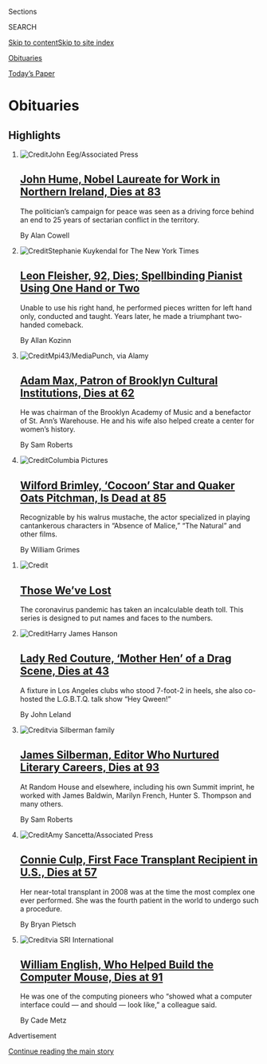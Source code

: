 <div id="app">

<div>

<div class="NYTAppHideMasthead css-zz1s19 e1suatyy0">

<div class="section css-ui9rw0 e1suatyy2">

<div class="css-11hrj97 er09x8g0">

<div class="css-6n7j50">

</div>

<span class="css-1dv1kvn">Sections</span>

<div class="css-10488qs">

<span class="css-1dv1kvn">SEARCH</span>

</div>

[Skip to content](#site-content)[Skip to site
index](#site-index)

</div>

<div id="masthead-section-label" class="css-1fnb9ct eaxe0e00">

[Obituaries](https://www.nytimes3xbfgragh.onion/section/obituaries)

</div>

<div class="css-10698na e1huz5gh0">

</div>

</div>

<div id="masthead-bar-one" class="section hasLinks css-15hmgas e1csuq9d3">

<div class="css-uqyvli e1csuq9d0">

</div>

<div class="css-1uqjmks e1csuq9d1">

</div>

<div class="css-9e9ivx">

[](https://myaccount.nytimes3xbfgragh.onion/auth/login?response_type=cookie&client_id=vi)

</div>

<div class="css-1bvtpon e1csuq9d2">

[Today’s
Paper](https://www.nytimes3xbfgragh.onion/section/todayspaper)

</div>

</div>

</div>

</div>

<div data-aria-hidden="false">

<div id="site-content" data-role="main">

<div id="collection-obituaries" class="section css-15h4p1b e9abtgs0">

<div class="css-1j21atc e1svk9qx1">

<div class="css-fmiefx e1svk9qx2">

<div class="css-1hk7r2m eu54l5x0">

<div id="sponsor-wrapper" class="css-7a1pgi eaca97t0" type="sponsor" hidden="">

<div id="sponsor-slug" class="css-1l4mleb eaca97t1" hidden="">

Supported by

</div>

[Continue reading the main
story](#after-sponsor)

<div id="sponsor" class="ad sponsor-wrapper" style="text-align:left;height:100%;display:block">

</div>

<div id="after-sponsor">

</div>

</div>

</div>

</div>

<div class="css-nfcc9b e1svk9qx3">

<div class="css-vl9dhg e1svk9qx5">

<div class="css-1nrhkj6 e1svk9qx6">

# Obituaries

<div class="follow-button-placeholder" data-collection-id="">

</div>

</div>

</div>

</div>

</div>

<div class="css-4svvz1 ekkqrpp0">

<div id="collection-highlights-container" class="section css-18l1u7x e46isfb1">

<div class="template-1 css-gfgt40 ekkqrpp1">

## Highlights

1.  ![<span class="css-kvjpws e1oaj3zl2"><span class="css-1dv1kvn">Credit</span>John
    Eeg/Associated
    Press</span>](https://static01.graylady3jvrrxbe.onion/images/2020/08/04/world/03hume-obit3/03hume-obit3-jumbo-v2.jpg)
    
    <div class="css-gjijuv">
    
    ## [John Hume, Nobel Laureate for Work in Northern Ireland, Dies at 83](/2020/08/03/obituaries/john-hume-dies.html)
    
    The politician’s campaign for peace was seen as a driving force
    behind an end to 25 years of sectarian conflict in the
    territory.
    
    <span class="css-me3p27"></span><span class="css-1dydysp e4e4i5l3"></span><span class="css-9voj2j">By
    <span class="css-1baulvz last-byline" itemprop="name">Alan
    Cowell</span></span>
    
    </div>

2.  ![<span class="css-1nk1g0h e1oaj3zl2"><span class="css-1dv1kvn">Credit</span>Stephanie
    Kuykendal for The New York
    Times</span>](https://static01.graylady3jvrrxbe.onion/images/2020/08/04/obituaries/00fleisher1/00fleisher1-videoLarge.jpg)
    
    <div class="css-10wtrbd">
    
    ## [Leon Fleisher, 92, Dies; Spellbinding Pianist Using One Hand or Two](/2020/08/02/arts/music/leon-fleisher-dead.html)
    
    Unable to use his right hand, he performed pieces written for left
    hand only, conducted and taught. Years later, he made a triumphant
    two-handed
    comeback.
    
    <span class="css-me3p27"></span><span class="css-1dydysp e4e4i5l3"></span><span class="css-9voj2j">By
    <span class="css-1baulvz last-byline" itemprop="name">Allan
    Kozinn</span></span>
    
    </div>

3.  ![<span class="css-1nk1g0h e1oaj3zl2"><span class="css-1dv1kvn">Credit</span>Mpi43/MediaPunch,
    via
    Alamy</span>](https://static01.graylady3jvrrxbe.onion/images/2020/08/04/obituaries/03Max1/03Max1-videoLarge.jpg)
    
    <div class="css-10wtrbd">
    
    ## [Adam Max, Patron of Brooklyn Cultural Institutions, Dies at 62](/2020/08/03/arts/adam-max-patron-of-brooklyn-cultural-institutions-dies-at-62.html)
    
    He was chairman of the Brooklyn Academy of Music and a benefactor of
    St. Ann’s Warehouse. He and his wife also helped create a center for
    women’s
    history.
    
    <span class="css-me3p27"></span><span class="css-1dydysp e4e4i5l3"></span><span class="css-9voj2j">By
    <span class="css-1baulvz last-byline" itemprop="name">Sam
    Roberts</span></span>
    
    </div>

4.  ![<span class="css-1nk1g0h e1oaj3zl2"><span class="css-1dv1kvn">Credit</span>Columbia
    Pictures</span>](https://static01.graylady3jvrrxbe.onion/images/2020/08/03/world/00brimley/00brimley-videoLarge-v2.jpg)
    
    <div class="css-10wtrbd">
    
    ## [Wilford Brimley, ‘Cocoon’ Star and Quaker Oats Pitchman, Is Dead at 85](/2020/08/01/obituaries/wilford-brimley-dead.html)
    
    Recognizable by his walrus mustache, the actor specialized in
    playing cantankerous characters in “Absence of Malice,” “The
    Natural” and other
    films.
    
    <span class="css-me3p27"></span><span class="css-1dydysp e4e4i5l3"></span><span class="css-9voj2j">By
    <span class="css-1baulvz last-byline" itemprop="name">William
    Grimes</span></span>
    
    </div>

</div>

<div class="css-1xdhyk6 e46isfb0">

<div class="css-zk12ih ef6si7p0">

1.  ![<span class="css-1hhnwbi e1oaj3zl2"><span class="css-1dv1kvn">Credit</span></span>](https://static01.graylady3jvrrxbe.onion/images/2020/04/21/obituaries/covid_obit_promo-1587491421231/covid_obit_promo-1587491421231-videoLarge-v6.jpg)
    
    <div class="css-10wtrbd">
    
    ## [Those We’ve Lost](https://www.nytimes3xbfgragh.onion/interactive/2020/obituaries/people-died-coronavirus-obituaries.html)
    
    The coronavirus pandemic has taken an incalculable death toll. This
    series is designed to put names and faces to the
    numbers.
    
    <span class="css-me3p27"></span>
    
    </div>

2.  ![<span class="css-1hhnwbi e1oaj3zl2"><span class="css-1dv1kvn">Credit</span>Harry
    James
    Hanson</span>](https://static01.graylady3jvrrxbe.onion/images/2020/08/03/obituaries/00ladyred/00ladyred-videoLarge.jpg)
    
    <div class="css-10wtrbd">
    
    ## [Lady Red Couture, ‘Mother Hen’ of a Drag Scene, Dies at 43](/2020/08/01/arts/lady-red-couture-dead.html)
    
    A fixture in Los Angeles clubs who stood 7-foot-2 in heels, she also
    co-hosted the L.G.B.T.Q. talk show “Hey
    Qween\!”
    
    <span class="css-me3p27"></span><span class="css-1dydysp e4e4i5l3"></span><span class="css-9voj2j">By
    <span class="css-1baulvz last-byline" itemprop="name">John
    Leland</span></span>
    
    </div>

3.  ![<span class="css-1hhnwbi e1oaj3zl2"><span class="css-1dv1kvn">Credit</span>via
    Silberman
    family</span>](https://static01.graylady3jvrrxbe.onion/images/2020/08/03/obituaries/Silberman1/Silberman1-videoLarge.jpg)
    
    <div class="css-10wtrbd">
    
    ## [James Silberman, Editor Who Nurtured Literary Careers, Dies at 93](/2020/08/01/books/james-silberman-dead.html)
    
    At Random House and elsewhere, including his own Summit imprint, he
    worked with James Baldwin, Marilyn French, Hunter S. Thompson and
    many
    others.
    
    <span class="css-me3p27"></span><span class="css-1dydysp e4e4i5l3"></span><span class="css-9voj2j">By
    <span class="css-1baulvz last-byline" itemprop="name">Sam
    Roberts</span></span>
    
    </div>

4.  ![<span class="css-1hhnwbi e1oaj3zl2"><span class="css-1dv1kvn">Credit</span>Amy
    Sancetta/Associated
    Press</span>](https://static01.graylady3jvrrxbe.onion/images/2020/08/04/multimedia/01xp-connieculp-pix1/01xp-connieculp-pix1-videoLarge.jpg)
    
    <div class="css-10wtrbd">
    
    ## [Connie Culp, First Face Transplant Recipient in U.S., Dies at 57](/2020/08/01/us/Connie-culp-dead-face-transplant.html)
    
    Her near-total transplant in 2008 was at the time the most complex
    one ever performed. She was the fourth patient in the world to
    undergo such a
    procedure.
    
    <span class="css-me3p27"></span><span class="css-1dydysp e4e4i5l3"></span><span class="css-9voj2j">By
    <span class="css-1baulvz last-byline" itemprop="name">Bryan
    Pietsch</span></span>
    
    </div>

5.  ![<span class="css-1hhnwbi e1oaj3zl2"><span class="css-1dv1kvn">Credit</span>via
    SRI
    International</span>](https://static01.graylady3jvrrxbe.onion/images/2020/08/02/obituaries/02English-obit1/Obit-English1-videoLarge.jpg)
    
    <div class="css-10wtrbd">
    
    ## [William English, Who Helped Build the Computer Mouse, Dies at 91](/2020/07/31/technology/william-english-who-helped-build-the-computer-mouse-dies-at-91.html)
    
    He was one of the computing pioneers who “showed what a computer
    interface could — and should — look like,” a colleague
    said.
    
    <span class="css-me3p27"></span><span class="css-1dydysp e4e4i5l3"></span><span class="css-9voj2j">By
    <span class="css-1baulvz last-byline" itemprop="name">Cade
    Metz</span></span>
    
    </div>

</div>

</div>

</div>

<div id="mid1-wrapper" class="css-1mn4oms eaca97t0" type="rank">

<div id="mid1-slug" class="css-1tag3rd eaca97t1">

Advertisement

</div>

[Continue reading the main
story](#after-mid1)

<div id="mid1" class="ad mid1-wrapper" style="text-align:center;height:100%;display:block">

</div>

<div id="after-mid1">

</div>

</div>

<div class="section 5-band css-jhqenn ep7jkp60">

## [Those We’ve Lost to the Coronavirus](/series/people-died-coronavirus-obituaries)

[More in Those We’ve Lost to the Coronavirus
»](/series/people-died-coronavirus-obituaries)

1.  ![<span class="css-1hhnwbi e1oaj3zl2"><span class="css-1dv1kvn">Credit</span>via
    Victor
    family</span>](https://static01.graylady3jvrrxbe.onion/images/2020/07/27/obituaries/27Victor/merlin_175001436_38b11f8e-227a-4e2c-9821-7618af9b2524-videoLarge.jpg)
    
    <div class="css-10wtrbd">
    
    ## [Víctor Víctor, Known for the Hit ‘Mesita de Noche,’ Dies at 71](/2020/08/01/obituaries/victor-victor-dead-coronavirus.html)
    
    A singer, songwriter and producer, Mr. Víctor also worked to bring
    theater, music and dance lessons to underprivileged communities. He
    died of
    Covid-19.
    
    <span class="css-me3p27"></span><span class="css-1dydysp e4e4i5l3"></span><span class="css-9voj2j">By
    <span class="css-1baulvz last-byline" itemprop="name">Sandra E.
    Garcia</span></span>
    
    </div>

2.  ![<span class="css-1hhnwbi e1oaj3zl2"><span class="css-1dv1kvn">Credit</span>via
    Dobson
    family</span>](https://static01.graylady3jvrrxbe.onion/images/2020/07/30/obituaries/30Dobson/30Dobson-videoLarge.jpg)
    
    <div class="css-10wtrbd">
    
    ## [Dobby Dobson, Versatile Jamaican Singer and Songwriter, Dies at 78](/2020/07/31/obituaries/dobby-dobson-dead-coronavirus.html)
    
    Best known for his hit “I’m a Loving Pauper,” he was a significant
    figure in the evolution of Jamaican music. He died of the
    coronavirus.
    
    <span class="css-me3p27"></span><span class="css-1dydysp e4e4i5l3"></span><span class="css-9voj2j">By
    <span class="css-1baulvz last-byline" itemprop="name">Steven
    Kurutz</span></span>
    
    </div>

3.  ![<span class="css-1hhnwbi e1oaj3zl2"><span class="css-1dv1kvn">Credit</span>via
    Negron
    family</span>](https://static01.graylady3jvrrxbe.onion/images/2020/07/31/obituaries/31Negron/merlin_175160169_516322ae-fd23-4969-b6b2-193ced371105-videoLarge.jpg)
    
    <div class="css-10wtrbd">
    
    ## [Dr. Eddie Negrón, a Physician Full of Fun, Is Dead at 69](/2020/08/01/obituaries/eddie-negron-dead-coronavirus.html)
    
    Friends remember his jokes and his dancing as well as his medical
    care. He died of the novel
    coronavirus.
    
    <span class="css-me3p27"></span><span class="css-1dydysp e4e4i5l3"></span><span class="css-9voj2j">By
    <span class="css-1baulvz last-byline" itemprop="name">Neil
    Genzlinger</span></span>
    
    </div>

4.  ![<span class="css-1hhnwbi e1oaj3zl2"><span class="css-1dv1kvn">Credit</span>via
    Freyer
    family</span>](https://static01.graylady3jvrrxbe.onion/images/2020/08/01/obituaries/29Freyer/merlin_175076790_27a264f5-6f02-4847-bf82-91875488dad8-videoLarge.jpg)
    
    <div class="css-10wtrbd">
    
    ## [Hugh Freyer, Poker Player With Discretion of a Banker, Dies at 86](/2020/07/30/obituaries/hugh-freyer-dead-coronavirus.html)
    
    A son of immigrants, he became a private banker in New York and was
    also devoted to helping recovering alcoholics. He died of the novel
    coronavirus.
    
    <span class="css-me3p27"></span><span class="css-1dydysp e4e4i5l3"></span><span class="css-9voj2j">By
    <span class="css-1baulvz last-byline" itemprop="name">Sam
    Roberts</span></span>
    
    </div>

5.  ![<span class="css-1hhnwbi e1oaj3zl2"><span class="css-1dv1kvn">Credit</span>via
    McGuire
    family</span>](https://static01.graylady3jvrrxbe.onion/images/2020/08/01/obituaries/27McGuire/27McGuire-videoLarge.jpg)
    
    <div class="css-10wtrbd">
    
    ## [Renada McGuire, Resilient Home Health Aide, Dies at 39](/2020/07/29/obituaries/renada-mcguire-dead-coronavirus.html)
    
    She decided to work with adults with mental disabilities after
    giving birth to a child with challenges. She died of complications
    of the novel
    coronavirus.
    
    <span class="css-me3p27"></span><span class="css-1dydysp e4e4i5l3"></span><span class="css-9voj2j">By
    <span class="css-1baulvz last-byline" itemprop="name">Aaron
    Randle</span></span>
    
    </div>

</div>

<div class="section 5-band css-jhqenn ep7jkp60">

## [Overlooked](/spotlight/overlooked)

[More in Overlooked
    »](/spotlight/overlooked)

1.  ![<span class="css-1hhnwbi e1oaj3zl2"><span class="css-1dv1kvn">Credit</span>via
    the Johnson
    family</span>](https://static01.graylady3jvrrxbe.onion/images/2020/08/03/multimedia/03overlooked-johnson-01/00overlooked-johnson-01-videoLarge.jpg)
    
    <div class="css-10wtrbd">
    
    ## [Overlooked No More: Roland Johnson, Who Fought to Shut Down Institutions for the Disabled](/2020/07/31/obituaries/roland-johnson-overlooked.html)
    
    He survived 13 years of neglect and abuse, including sexual assault,
    at the notorious Pennhurst State School and Hospital outside
    Philadelphia before emerging as a champion for the
    disabled.
    
    <span class="css-me3p27"></span><span class="css-1dydysp e4e4i5l3"></span><span class="css-9voj2j">By
    <span class="css-1baulvz last-byline" itemprop="name">Glenn
    Rifkin</span></span>
    
    </div>

2.  ![<span class="css-1hhnwbi e1oaj3zl2"><span class="css-1dv1kvn">Credit</span>The
    Advertising
    Archives/Alamy</span>](https://static01.graylady3jvrrxbe.onion/images/2020/07/20/obituaries/20overlooked-green1/17overlooked-green1-mediumThreeByTwo440.jpg)
    
    <div class="css-10wtrbd">
    
    ## [Overlooked No More: Nancy Green, the ‘Real Aunt Jemima’](/2020/07/17/obituaries/nancy-green-aunt-jemima-overlooked.html)
    
    A nanny and cook, she played the part as the pancake flour company
    that employed her perpetuated a racial stereotype. She died 97 years
    ago in
    Chicago.
    
    <span class="css-me3p27"></span><span class="css-1dydysp e4e4i5l3"></span><span class="css-9voj2j">By
    <span class="css-1baulvz last-byline" itemprop="name">Sam
    Roberts</span></span>
    
    </div>

3.  ![<span class="css-1hhnwbi e1oaj3zl2"><span class="css-1dv1kvn">Credit</span>HolLynn
    D'Lil</span>](https://static01.graylady3jvrrxbe.onion/images/2020/07/26/obituaries/00overlooked-lomax-01/00overlooked-lomax-01-videoLarge-v2.jpg)
    
    <div class="css-10wtrbd">
    
    ## [Overlooked No More: Brad Lomax, a Bridge Between Civil Rights Movements](/2020/07/08/obituaries/brad-lomax-overlooked.html)
    
    A member of the Black Panthers, he helped lead a historic, and
    successful, sit-in in San Francisco as part of a nationwide
    anti-discrimination campaign on behalf of people with
    disabilities.
    
    <span class="css-me3p27"></span><span class="css-1dydysp e4e4i5l3"></span><span class="css-9voj2j">By
    <span class="css-1baulvz last-byline" itemprop="name">Eileen AJ
    Connelly</span></span>
    
    </div>

4.  ![<span class="css-1hhnwbi e1oaj3zl2"><span class="css-1dv1kvn">Credit</span></span>](https://static01.graylady3jvrrxbe.onion/images/2020/07/06/obituaries/06overlooked-ulrich/06overlooked-ulrich-videoLarge-v2.jpg)
    
    <div class="css-10wtrbd">
    
    ## [Overlooked No More: Karl Heinrich Ulrichs, Pioneering Gay Activist](/2020/07/01/obituaries/karl-heinrich-ulrichs-overlooked.html)
    
    Before the word “homosexuality” existed, he argued that same-sex
    attraction was innate, and that those who experienced it should be
    treated the same as anyone
    else.
    
    <span class="css-me3p27"></span><span class="css-1dydysp e4e4i5l3"></span><span class="css-9voj2j">By
    <span class="css-1baulvz last-byline" itemprop="name">Liam
    Stack</span></span>
    
    </div>

5.  ![<span class="css-1hhnwbi e1oaj3zl2"><span class="css-1dv1kvn">Credit</span>Fred
    W. McDarrah/Getty
    Images</span>](https://static01.graylady3jvrrxbe.onion/images/2020/06/29/obituaries/29overlooked-solanas-3/00overlooked-solanas-3-videoLarge-v2.jpg)
    
    <div class="css-10wtrbd">
    
    ## [Overlooked No More: Valerie Solanas, Radical Feminist Who Shot Andy Warhol](/2020/06/26/obituaries/valerie-solanas-overlooked.html)
    
    She made daring arguments in “SCUM Manifesto,” her case for a world
    without men. But it was her attack on Warhol that came to define her
    life.
    
    <span class="css-me3p27"></span><span class="css-1dydysp e4e4i5l3"></span><span class="css-9voj2j">By
    <span class="css-1baulvz last-byline" itemprop="name">Bonnie
    Wertheim</span></span>
    
    </div>

</div>

<div id="mid2-wrapper" class="css-1mn4oms eaca97t0" type="rank">

<div id="mid2-slug" class="css-1tag3rd eaca97t1">

Advertisement

</div>

[Continue reading the main
story](#after-mid2)

<div id="mid2" class="ad mid2-wrapper" style="text-align:center;height:100%;display:block">

</div>

<div id="after-mid2">

</div>

</div>

</div>

<div class="css-185go5a e1o5byef0">

<div class="css-15cbhtu">

  - [Latest](#stream-panel)
  - <span class="css-6n7j50">Search</span>
    <div class="control">
    <div class="label-container css-1dv1kvn">
    Search
    </div>
    <div class="css-wm4t3d">
    **<span id="clear-search-input" class="css-1dv1kvn">Clear this text
    input</span>
    </div>
    </div>
    <span class="css-1iovbfw"></span>

<div id="stream-panel" class="section css-8msx5b e1jz0cab1">

<div class="css-13mho3u">

1.  
    
    <div class="css-1cp3ece">
    
    <div class="css-1l4spti">
    
    [](/2020/07/31/movies/alan-parker-versatile-film-director-is-dead-at-76.html)
    
    <div class="css-79elbk">
    
    ![](https://static01.graylady3jvrrxbe.onion/images/2020/08/01/obituaries/01Parker-obit1/31Parker6-thumbWide.jpg?quality=75&auto=webp&disable=upscale)
    
    </div>
    
    ## Alan Parker, Versatile Film Director, Is Dead at 76
    
    “Midnight Express” and “Mississippi Burning” brought him Oscar
    nominations, and many of his other films, including “Fame,” were
    acclaimed.
    
    <div class="css-1nqbnmb ea5icrr0">
    
    By <span class="css-1n7hynb">Neil
    Genzlinger</span>
    
    </div>
    
    </div>
    
    <div class="css-1lc2l26 e1xfvim33">
    
    </div>
    
    </div>

2.  
    
    <div class="css-1cp3ece">
    
    <div class="css-1l4spti">
    
    [](/2020/07/31/sports/baseball/john-mcnamara-dead.html)
    
    <div class="css-79elbk">
    
    ![](https://static01.graylady3jvrrxbe.onion/images/2020/08/01/obituaries/01McNamara-obit1/McNamara1-thumbWide.jpg?quality=75&auto=webp&disable=upscale)
    
    </div>
    
    ## John McNamara, Red Sox Skipper in ’86 Series Loss, Dies at 88
    
    He led six big league teams with some success, but he’s best
    remembered for questionable managerial moves in a crushing (for
    Boston) sixth game against the Mets.
    
    <div class="css-1nqbnmb ea5icrr0">
    
    By <span class="css-1n7hynb">Richard
    Sandomir</span>
    
    </div>
    
    </div>
    
    <div class="css-1lc2l26 e1xfvim33">
    
    </div>
    
    </div>

3.  
    
    <div class="css-1cp3ece">
    
    <div class="css-1l4spti">
    
    [](/interactive/2020/07/31/briefing/troops-baseball-louie-gohmert-news-quiz.html)
    
    <div class="css-79elbk">
    
    ![](https://static01.graylady3jvrrxbe.onion/images/2020/07/29/us/politics/31newsquiz-germany/29dc-military-thumbWide.jpg?quality=75&auto=webp&disable=upscale)
    
    </div>
    
    ## News Quiz: U.S. Troops, Baseball, Louie Gohmert
    
    Did you follow the headlines this week?
    
    <div class="css-1nqbnmb ea5icrr0">
    
    Compiled by <span class="css-1n7hynb">Will Dudding, Anna Schaverien
    <span>and</span> Jessica
    Anderson</span>
    
    </div>
    
    </div>
    
    <div class="css-1lc2l26 e1xfvim33">
    
    </div>
    
    </div>

4.  
    
    <div class="css-1cp3ece">
    
    <div class="css-1l4spti">
    
    [](/2020/07/30/sports/olympics/ben-jipcho-dead.html)
    
    <div class="css-79elbk">
    
    ![](https://static01.graylady3jvrrxbe.onion/images/2020/08/02/obituaries/02jipcho-obit2/30jipcho-sub2-thumbWide.jpg?quality=75&auto=webp&disable=upscale)
    
    </div>
    
    ## Ben Jipcho, a Runner Who Sacrificed Himself for a Teammate, Dies at 77
    
    At the 1968 Summer Olympics, he set a blistering early pace in the
    1,500-meter race to help his teammate beat the American Jim Ryun.
    Jipcho finished 10th.
    
    <div class="css-1nqbnmb ea5icrr0">
    
    By <span class="css-1n7hynb">Richard
    Sandomir</span>
    
    </div>
    
    </div>
    
    <div class="css-1lc2l26 e1xfvim33">
    
    </div>
    
    </div>

5.  
    
    <div class="css-1cp3ece">
    
    <div class="css-1l4spti">
    
    [](/2020/07/30/arts/martha-nierenberg-entrepreneur-who-sought-arts-return-dies-at-96.html)
    
    <div class="css-79elbk">
    
    ![](https://static01.graylady3jvrrxbe.onion/images/2020/08/02/obituaries/02Nierenberg-obit1/Nierenberg-1-thumbWide.jpg?quality=75&auto=webp&disable=upscale)
    
    </div>
    
    ## Martha Nierenberg, Entrepreneur Who Sought Art’s Return, Dies at 96
    
    A co-founder of Dansk Designs, she fought to recover family
    masterpieces stolen by the Nazis when they invaded Hungary. The
    case, mired in a U.S. court, goes on.
    
    <div class="css-1nqbnmb ea5icrr0">
    
    By <span class="css-1n7hynb">Tom
    Mashberg</span>
    
    </div>
    
    </div>
    
    <div class="css-1lc2l26 e1xfvim33">
    
    </div>
    
    </div>

6.  
    
    <div class="css-1cp3ece">
    
    <div class="css-1l4spti">
    
    [](/2020/07/30/obituaries/waldemar-gonzalez-dead-coronavirus.html)
    
    <div class="css-79elbk">
    
    ![](https://static01.graylady3jvrrxbe.onion/images/2020/08/01/obituaries/28Gonzalez/28Gonzalez-thumbWide-v2.jpg?quality=75&auto=webp&disable=upscale)
    
    </div>
    
    ### <span class="css-m70j1g">Those We’ve Lost</span>
    
    ## Waldemar Gonzalez, Social Worker Who Drew on His Own Hard Life, Dies at 72
    
    He grew up with an abusive father and carried that pain into
    adulthood before becoming ‘Dad 2.0.’ He died of the coronavirus.
    
    <div class="css-1nqbnmb ea5icrr0">
    
    By <span class="css-1n7hynb">John
    Leland</span>
    
    </div>
    
    </div>
    
    <div class="css-1lc2l26 e1xfvim33">
    
    </div>
    
    </div>

7.  
    
    <div class="css-1cp3ece">
    
    <div class="css-1l4spti">
    
    [](/2020/07/30/obituaries/hugh-freyer-dead-coronavirus.html)
    
    <div class="css-79elbk">
    
    ![](https://static01.graylady3jvrrxbe.onion/images/2020/08/01/obituaries/29Freyer/merlin_175076790_27a264f5-6f02-4847-bf82-91875488dad8-thumbWide.jpg?quality=75&auto=webp&disable=upscale)
    
    </div>
    
    ### <span class="css-m70j1g">Those We’ve Lost</span>
    
    ## Hugh Freyer, Poker Player With Discretion of a Banker, Dies at 86
    
    A son of immigrants, he became a private banker in New York and was
    also devoted to helping recovering alcoholics. He died of the novel
    coronavirus.
    
    <div class="css-1nqbnmb ea5icrr0">
    
    By <span class="css-1n7hynb">Sam
    Roberts</span>
    
    </div>
    
    </div>
    
    <div class="css-1lc2l26 e1xfvim33">
    
    </div>
    
    </div>

8.  
    
    <div class="css-1cp3ece">
    
    <div class="css-1l4spti">
    
    [](/2020/07/30/us/politics/herman-cain-dead.html)
    
    <div class="css-79elbk">
    
    ![](https://static01.graylady3jvrrxbe.onion/images/2020/07/30/business/30virus-briefing-cain/merlin_153836223_144af59d-79bf-43a7-9ff7-70dfae6248b8-thumbWide.jpg?quality=75&auto=webp&disable=upscale)
    
    </div>
    
    ### <span class="css-m70j1g">those we’ve lost</span>
    
    ## Herman Cain, Former C.E.O. and Presidential Candidate, Dies at 74
    
    Mr. Cain sought the 2012 Republican nomination and became an early
    supporter of Donald Trump’s 2016 bid. He had been hospitalized with
    the coronavirus.
    
    <div class="css-1nqbnmb ea5icrr0">
    
    By <span class="css-1n7hynb">Aimee Ortiz <span>and</span> Katharine
    Q.
    Seelye</span>
    
    </div>
    
    </div>
    
    <div class="css-1lc2l26 e1xfvim33">
    
    </div>
    
    </div>

9.  
    
    <div class="css-1cp3ece">
    
    <div class="css-1l4spti">
    
    [](/2020/07/30/world/asia/lee-teng-hui-dead.html)
    
    <div class="css-79elbk">
    
    ![](https://static01.graylady3jvrrxbe.onion/images/2020/07/31/world/00lee-obit-HFO1-print/merlin_136316991_2280ad0b-105d-4510-a006-742d47b7f665-thumbWide.jpg?quality=75&auto=webp&disable=upscale)
    
    </div>
    
    ## Lee Teng-hui, 97, Who Led Taiwan’s Turn to Democracy, Dies
    
    Its first popularly elected president, he transformed a police state
    into a vibrant country while angering Beijing by insisting that
    Taiwan be treated as a sovereign state.
    
    <div class="css-1nqbnmb ea5icrr0">
    
    By <span class="css-1n7hynb">Jonathan
    Kandell</span>
    
    </div>
    
    <div class="css-185051n">
    
    [阅读简体中文版](https://cn.nytimes3xbfgragh.onion/asia-pacific/20200730/lee-teng-hui-dead/ "Read in Simplified Chinese")[閱讀繁體中文版](https://cn.nytimes3xbfgragh.onion/asia-pacific/20200730/lee-teng-hui-dead/zh-hant/ "Read in Traditional Chinese")
    
    </div>
    
    </div>
    
    <div class="css-1lc2l26 e1xfvim33">
    
    </div>
    
    </div>

10. 
    
    <div class="css-1cp3ece">
    
    <div class="css-1l4spti">
    
    [](/2020/07/29/sports/ncaabasketball/lou-henson-dead.html)
    
    <div class="css-79elbk">
    
    ![](https://static01.graylady3jvrrxbe.onion/images/2020/07/30/obituaries/Henson-print/Henson-thumbWide.jpg?quality=75&auto=webp&disable=upscale)
    
    </div>
    
    ## Lou Henson, Final Four Coach With Two Schools, Dies at 88
    
    A genial “old school” leader, he took New Mexico State and then
    Illinois deep into the N.C.A.A. tournament. In a 42-year career, he
    won close to 800 games.
    
    <div class="css-1nqbnmb ea5icrr0">
    
    By <span class="css-1n7hynb">Frank Litsky</span>
    
    </div>
    
    </div>
    
    <div class="css-1lc2l26 e1xfvim33">
    
    </div>
    
    </div>

<div class="css-13mho3u">

<div class="css-1t62hi8">

<div class="css-1stvaey">

Show
More

<div>

<div style="border:0;clip:rect(0 0 0 0);height:1px;margin:-1px;overflow:hidden;white-space:nowrap;padding:0;width:1px;position:absolute" data-role="log" data-aria-live="assertive">

</div>

<div style="border:0;clip:rect(0 0 0 0);height:1px;margin:-1px;overflow:hidden;white-space:nowrap;padding:0;width:1px;position:absolute" data-role="log" data-aria-live="assertive">

</div>

<div style="border:0;clip:rect(0 0 0 0);height:1px;margin:-1px;overflow:hidden;white-space:nowrap;padding:0;width:1px;position:absolute" data-role="log" data-aria-live="polite">

</div>

<div style="border:0;clip:rect(0 0 0 0);height:1px;margin:-1px;overflow:hidden;white-space:nowrap;padding:0;width:1px;position:absolute" data-role="log" data-aria-live="polite">

</div>

</div>

</div>

</div>

</div>

</div>

<div class="css-g6hk37 supplemental">

<div id="mid3-wrapper" class="css-10wkyv7 eaca97t0" type="lede">

<div id="mid3-slug" class="css-1tag3rd eaca97t1">

Advertisement

</div>

[Continue reading the main
story](#after-mid3)

<div id="mid3" class="ad mid3-wrapper" style="text-align:center;height:100%;display:block;min-height:250px">

</div>

<div id="after-mid3">

</div>

</div>

## Follow Us

<div class="module-body">

  - [**<span data-aria-hidden="true">NYTObits</span><span class="css-1dv1kvn">twitter
    page for NYTObits</span>](https://twitter.com/NYTObits)

</div>

<div id="mktg-wrapper" class="css-oxle51 eaca97t0" type="mktg">

<div id="mktg-slug" class="css-1tag3rd eaca97t1">

Advertisement

</div>

[Continue reading the main
story](#after-mktg)

<div id="mktg" class="ad mktg-wrapper" style="text-align:center;height:100%;display:block">

</div>

<div id="after-mktg">

</div>

</div>

## Death Notices

<div class="css-hftqp3 obituaries-supplemental-promo">

Search Legacy.com for all [paid death
notices](https://www.legacy.com/NYTimes/) from The New York Times.

Announcements of deaths may be telephoned from within New York City to
(212) 556-3900; outside the city to toll-free 1-800-458-5522; sent by
email to nytimes@mediasalesplus.com; or submitted online by [going to
this
page](https://advertising.nytimes3xbfgragh.onion/irj/go/nyt/prtroot/fwk/classified)
and selecting "In Memoriam." Deadlines for publication are:

  - Until 4:30 p.m. the day before for Tuesday through Saturday
    editions,
  - Until 4:30p.m. on Friday for Sunday’s national edition,
  - Until 12:45 p.m. Saturday for Sunday’s New York edition,
  - Until 2 p.m. Sunday for Monday’s editions.

Photos must be submitted by noon the day prior to publication Tuesday
through Friday. Photos for Saturday, Sunday and Monday must be submitted
by 12 noon on
Friday.

</div>

<div class="css-hftqp3 obituaries-supplemental-promo">

[![](https://static01.graylady3jvrrxbe.onion/images/2019/02/11/obituaries/2019NOTABLE-DEATHS-COMBO/2019NOTABLE-DEATHS-COMBO-master315.jpg)](https://www.nytimes3xbfgragh.onion/interactive/2019/obituaries/notable-deaths.html)

### [Notable Deaths of 2019](https://www.nytimes3xbfgragh.onion/interactive/2019/obituaries/notable-deaths.html)

Remembering Carol Channing, Russell Baker, Luke Perry, Kevin Roche,
Katherine Helmond, Karl Lagerfeld and many others who died this year.

More from:
[2018](https://www.nytimes3xbfgragh.onion/interactive/2018/obituaries/notable-deaths.html)
[2017](https://www.nytimes3xbfgragh.onion/interactive/projects/notable-deaths/2017)
•
[2016](https://www.nytimes3xbfgragh.onion/interactive/projects/notable-deaths/2016)
•
[2015](https://www.nytimes3xbfgragh.onion/interactive/2015/obituaries/notable-deaths-2015.html)
•
[2014](https://www.nytimes3xbfgragh.onion/interactive/2014/obituaries/notable-deaths-2014.html)

</div>

## 

<div class="css-hftqp3 obituaries-supplemental-promo">

[![](https://static01.graylady3jvrrxbe.onion/images/2019/03/15/obituaries/obit-last-word-promo-custom-img/obit-last-word-promo-custom-img-custom1-v5.jpg)](https://www.nytimes3xbfgragh.onion/video/last-word)![](https://static01.graylady3jvrrxbe.onion/images/2019/03/15/obituaries/obit-last-word-promo-custom-img/obit-last-word-promo-custom-img-custom2-v5.jpg)

### [The Last Word Videos](https://www.nytimes3xbfgragh.onion/video/last-word)

A series of intimate and insightful interviews with notable subjects.

</div>

</div>

</div>

</div>

</div>

</div>

</div>

## Site Index

<div>

</div>

## Site Information Navigation

  - [© <span>2020</span> <span>The New York Times
    Company</span>](https://help.nytimes3xbfgragh.onion/hc/en-us/articles/115014792127-Copyright-notice)

<!-- end list -->

  - [NYTCo](https://www.nytco.com/)
  - [Contact
    Us](https://help.nytimes3xbfgragh.onion/hc/en-us/articles/115015385887-Contact-Us)
  - [Work with us](https://www.nytco.com/careers/)
  - [Advertise](https://nytmediakit.com/)
  - [T Brand Studio](http://www.tbrandstudio.com/)
  - [Your Ad
    Choices](https://www.nytimes3xbfgragh.onion/privacy/cookie-policy#how-do-i-manage-trackers)
  - [Privacy](https://www.nytimes3xbfgragh.onion/privacy)
  - [Terms of
    Service](https://help.nytimes3xbfgragh.onion/hc/en-us/articles/115014893428-Terms-of-service)
  - [Terms of
    Sale](https://help.nytimes3xbfgragh.onion/hc/en-us/articles/115014893968-Terms-of-sale)
  - [Site
    Map](https://spiderbites.nytimes3xbfgragh.onion)
  - [Help](https://help.nytimes3xbfgragh.onion/hc/en-us)
  - [Subscriptions](https://www.nytimes3xbfgragh.onion/subscription?campaignId=37WXW)

</div>

</div>
